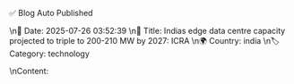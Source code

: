 ✅ Blog Auto Published

\n📅 Date: 2025-07-26 03:52:39
\n📌 Title: Indias edge data centre capacity projected to triple to 200-210 MW by 2027: ICRA
\n🌍 Country: india
\n🏷️ Category: technology

\nContent: 
